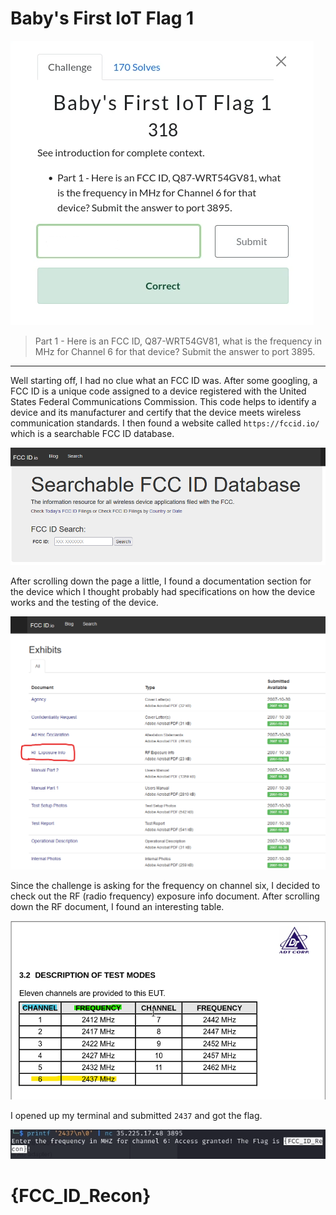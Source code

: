 # Baby's First IoT Flag 1 #

![IoT Challenge 1 Description](https://github.com/Jay-m8/CTF-Writeup/blob/1b08ca2a26abcc59f87222505febfb5f94d3bb47/UofTCTF%202024/Screenshots/IoT1-1.png)

> Part 1 - Here is an FCC ID, Q87-WRT54GV81, what is the frequency in MHz for Channel 6 for that device? Submit the answer to port 3895. 

---

Well starting off, I had no clue what an FCC ID was. After some googling, a FCC ID is a unique code assigned to a device registered with the United States Federal Communications Commission. This code helps to identify a device and its manufacturer and certify that the device meets wireless communication standards. I then found a website called `https://fccid.io/` which is a searchable FCC ID database. 

![FCC ID Database](https://github.com/Jay-m8/CTF-Writeup/blob/1b08ca2a26abcc59f87222505febfb5f94d3bb47/UofTCTF%202024/Screenshots/IoT1-2.png)

After scrolling down the page a little, I found a documentation section for the device which I thought probably had specifications on how the device works and the testing of the device.  

![Documentation](https://github.com/Jay-m8/CTF-Writeup/blob/1b08ca2a26abcc59f87222505febfb5f94d3bb47/UofTCTF%202024/Screenshots/IoT1-3.png)

Since the challenge is asking for the frequency on channel six, I decided to check out the RF (radio frequency) exposure info document. After scrolling down the RF document, I found an interesting table. 

![Frequency Table](https://github.com/Jay-m8/CTF-Writeup/blob/1b08ca2a26abcc59f87222505febfb5f94d3bb47/UofTCTF%202024/Screenshots/IoT1-4.png)

I opened up my terminal and submitted `2437` and got the flag.

![Submitting flag](https://github.com/Jay-m8/CTF-Writeup/blob/1b08ca2a26abcc59f87222505febfb5f94d3bb47/UofTCTF%202024/Screenshots/IoT1-5.png)

# {FCC_ID_Recon} #
